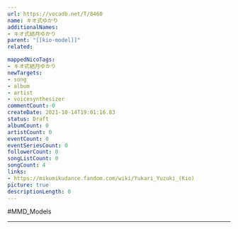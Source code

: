 ```yaml
---
url: https://vocadb.net/T/8460
name: キオ式ゆかり
additionalNames: 
- キオ式結月ゆかり
parent: "[[kio-model]]"
related:

mappedNicoTags:
- キオ式結月ゆかり
newTargets:
- song
- album
- artist
- voicesynthesizer
commentCount: 0
createDate: 2021-10-14T19:01:16.83
status: Draft
albumCount: 0
artistCount: 0
eventCount: 0
eventSeriesCount: 0
followerCount: 0
songListCount: 0
songCount: 4
links: 
- https://mikumikudance.fandom.com/wiki/Yukari_Yuzuki_(Kio)
picture: true
descriptionLength: 0
---
```


#MMD_Models



---

